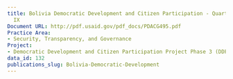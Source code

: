 ```yaml
---
title: Bolivia Democratic Development and Citizen Participation - Quarterly Report
  IX
Document URL: http://pdf.usaid.gov/pdf_docs/PDACG495.pdf
Practice Area:
- Security, Transparency, and Governance
Project:
- Democratic Development and Citizen Participation Project Phase 3 (DDPC3)
data_id: 132
publications_slug: Bolivia-Democratic-Development
---
```


